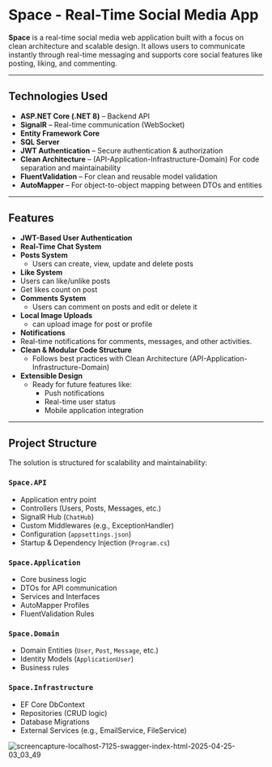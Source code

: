 # Space - Real-Time Social Media App

**Space** is a real-time social media web application built with a focus on clean architecture and scalable design. It allows users to communicate instantly through real-time messaging and supports core social features like posting, liking, and commenting.

---

## Technologies Used

- **ASP.NET Core (.NET 8)** – Backend API
- **SignalR** – Real-time communication (WebSocket)
- **Entity Framework Core** 
- **SQL Server** 
- **JWT Authentication** – Secure authentication & authorization
- **Clean Architecture** – (API-Application-Infrastructure-Domain) For code separation and maintainability
- **FluentValidation** – For clean and reusable model validation
- **AutoMapper** – For object-to-object mapping between DTOs and entities

---

## Features

- **JWT-Based User Authentication**
- **Real-Time Chat System**
- **Posts System**
  - Users can create, view, update and delete posts
-  **Like System**
  - Users can like/unlike posts
  - Get likes count on post
- **Comments System**
  - Users can comment on posts and edit or delete it
- **Local Image Uploads**
  - can upload image for post or profile
- **Notifications**
 - Real-time notifications for comments, messages, and other activities.
- **Clean & Modular Code Structure**
  - Follows best practices with Clean Architecture (API-Application-Infrastructure-Domain)
- **Extensible Design**
  - Ready for future features like:
    - Push notifications
    - Real-time user status
    - Mobile application integration

---

## Project Structure

The solution is structured for scalability and maintainability:

### `Space.API`
- Application entry point  
- Controllers (Users, Posts, Messages, etc.)  
- SignalR Hub (`ChatHub`)  
- Custom Middlewares (e.g., ExceptionHandler)  
- Configuration (`appsettings.json`)  
- Startup & Dependency Injection (`Program.cs`)

### `Space.Application`
- Core business logic  
- DTOs for API communication  
- Services and Interfaces  
- AutoMapper Profiles  
- FluentValidation Rules

### `Space.Domain`
- Domain Entities (`User`, `Post`, `Message`, etc.)  
- Identity Models (`ApplicationUser`)  
- Business rules

### `Space.Infrastructure`
- EF Core DbContext  
- Repositories (CRUD logic)  
- Database Migrations  
- External Services (e.g., EmailService, FileService)

![screencapture-localhost-7125-swagger-index-html-2025-04-25-03_03_49](https://github.com/user-attachments/assets/347843db-3ced-49c2-b9d3-e6ba3efe126e)

